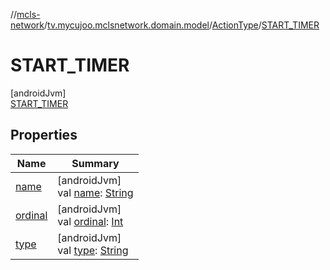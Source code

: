 //[mcls-network](../../../../index.md)/[tv.mycujoo.mclsnetwork.domain.model](../../index.md)/[ActionType](../index.md)/[START_TIMER](index.md)

# START_TIMER

[androidJvm]\
[START_TIMER](index.md)

## Properties

| Name | Summary |
|---|---|
| [name](../../../tv.mycujoo.mclsnetwork.network.socket/-b-f-f-r-t-listener/-b-f-f-rt-message/-d-e-b-u-g/index.md#-372974862%2FProperties%2F234995373) | [androidJvm]<br>val [name](../../../tv.mycujoo.mclsnetwork.network.socket/-b-f-f-r-t-listener/-b-f-f-rt-message/-d-e-b-u-g/index.md#-372974862%2FProperties%2F234995373): [String](https://kotlinlang.org/api/latest/jvm/stdlib/kotlin/-string/index.html) |
| [ordinal](../../../tv.mycujoo.mclsnetwork.network.socket/-b-f-f-r-t-listener/-b-f-f-rt-message/-d-e-b-u-g/index.md#-739389684%2FProperties%2F234995373) | [androidJvm]<br>val [ordinal](../../../tv.mycujoo.mclsnetwork.network.socket/-b-f-f-r-t-listener/-b-f-f-rt-message/-d-e-b-u-g/index.md#-739389684%2FProperties%2F234995373): [Int](https://kotlinlang.org/api/latest/jvm/stdlib/kotlin/-int/index.html) |
| [type](../type.md) | [androidJvm]<br>val [type](../type.md): [String](https://kotlinlang.org/api/latest/jvm/stdlib/kotlin/-string/index.html) |
